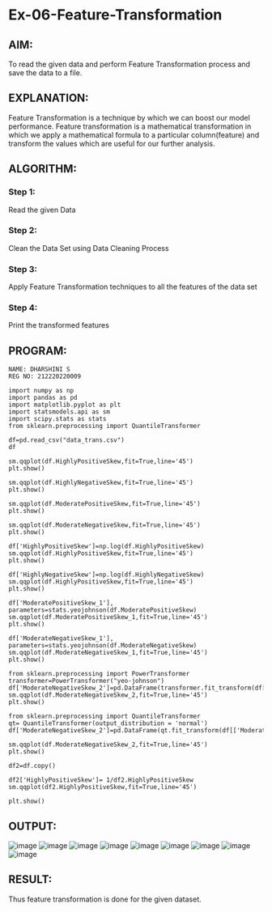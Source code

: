 # Ex-06-Feature-Transformation
## AIM:
To read the given data and perform Feature Transformation process and save the data to a file.
## EXPLANATION:
Feature Transformation is a technique by which we can boost our model performance. Feature transformation is a mathematical transformation in which we apply a mathematical formula to a particular column(feature) and transform the values which are useful for our further analysis.
## ALGORITHM:
### Step 1:
Read the given Data
### Step 2:
Clean the Data Set using Data Cleaning Process
### Step 3:
Apply Feature Transformation techniques to all the features of the data set
### Step 4:
Print the transformed features
## PROGRAM:
~~~
NAME: DHARSHINI S
REG NO: 212220220009

import numpy as np
import pandas as pd
import matplotlib.pyplot as plt
import statsmodels.api as sm
import scipy.stats as stats
from sklearn.preprocessing import QuantileTransformer

df=pd.read_csv("data_trans.csv")
df

sm.qqplot(df.HighlyPositiveSkew,fit=True,line='45')
plt.show()

sm.qqplot(df.HighlyNegativeSkew,fit=True,line='45')
plt.show()

sm.qqplot(df.ModeratePositiveSkew,fit=True,line='45')
plt.show()

sm.qqplot(df.ModerateNegativeSkew,fit=True,line='45')
plt.show()

df['HighlyPositiveSkew']=np.log(df.HighlyPositiveSkew)
sm.qqplot(df.HighlyPositiveSkew,fit=True,line='45')
plt.show()

df['HighlyNegativeSkew']=np.log(df.HighlyNegativeSkew)
sm.qqplot(df.HighlyPositiveSkew,fit=True,line='45')
plt.show()

df['ModeratePositiveSkew_1'], parameters=stats.yeojohnson(df.ModeratePositiveSkew)
sm.qqplot(df.ModeratePositiveSkew_1,fit=True,line='45')
plt.show()

df['ModerateNegativeSkew_1'], parameters=stats.yeojohnson(df.ModerateNegativeSkew)
sm.qqplot(df.ModerateNegativeSkew_1,fit=True,line='45')
plt.show()

from sklearn.preprocessing import PowerTransformer
transformer=PowerTransformer("yeo-johnson")
df['ModerateNegativeSkew_2']=pd.DataFrame(transformer.fit_transform(df[['ModerateNegativeSkew']]))
sm.qqplot(df.ModerateNegativeSkew_2,fit=True,line='45')
plt.show()

from sklearn.preprocessing import QuantileTransformer
qt= QuantileTransformer(output_distribution = 'normal')
df['ModerateNegativeSkew_2']=pd.DataFrame(qt.fit_transform(df[['ModerateNegativeSkew']]))

sm.qqplot(df.ModerateNegativeSkew_2,fit=True,line='45')
plt.show()

df2=df.copy()

df2['HighlyPositiveSkew']= 1/df2.HighlyPositiveSkew
sm.qqplot(df2.HighlyPositiveSkew,fit=True,line='45')

plt.show()
~~~
## OUTPUT:
![image](https://user-images.githubusercontent.com/113699377/233906227-4e3eeb71-ff12-4a53-ab63-bb1c05ccb537.png)
![image](https://user-images.githubusercontent.com/113699377/233906244-fa60fc06-bec3-449b-bd93-b212c1079d32.png)
![image](https://user-images.githubusercontent.com/113699377/233906340-f2e3a65e-570e-4e06-9945-41c0b638d714.png)
![image](https://user-images.githubusercontent.com/113699377/233906368-dcfdf74e-4114-43b0-a1f6-1ed91b84077e.png)
![image](https://user-images.githubusercontent.com/113699377/233906394-518baf43-26b9-442e-9492-dc54d7dfe1e0.png)
![image](https://user-images.githubusercontent.com/113699377/233906409-0f7ce3fa-b8f3-4e6d-87cb-2204dae3118a.png)
![image](https://user-images.githubusercontent.com/113699377/233906439-9bb60d20-3782-4f95-b392-31660196878b.png)
![image](https://user-images.githubusercontent.com/113699377/233906471-497c52f4-2d6d-4803-b4ed-e15f25172fa7.png)
![image](https://user-images.githubusercontent.com/113699377/233906551-fee94773-742a-4403-9a06-376b6b49e026.png)
## RESULT:
Thus feature transformation is done for the given dataset.
